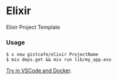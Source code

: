# Elixir

Elixir Project Template

### Usage

    $ x new gistcafe/elixir ProjectName
    $ mix deps.get && mix run lib/my_app.exs

[Try in VSCode and Docker](https://gist.cafe/#try).
